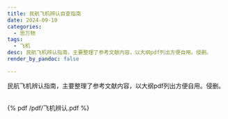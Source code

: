 ```yaml
---
title: 民航飞机辨认自查指南
date: 2024-09-10
categories:
  - 思万物
tags:
  - 飞机
desc: 民航飞机辨认指南，主要整理了参考文献内容，以大纲pdf列出方便自用。侵删。
render_by_pandoc: false

---
```


民航飞机辨认指南，主要整理了参考文献内容，以大纲pdf列出方便自用。侵删。

<br>
{% pdf /pdf/飞机辨认.pdf %}
<br>